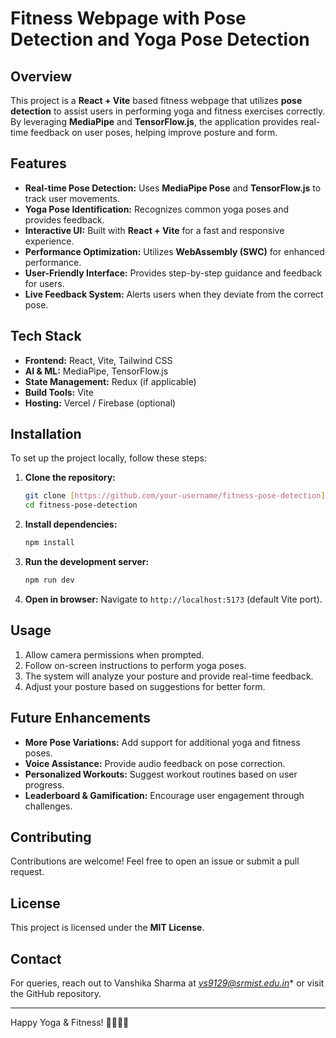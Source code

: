 # Fitness Webpage with Pose Detection and Yoga Pose Detection

## Overview
This project is a **React + Vite** based fitness webpage that utilizes **pose detection** to assist users in performing yoga and fitness exercises correctly. By leveraging **MediaPipe** and **TensorFlow.js**, the application provides real-time feedback on user poses, helping improve posture and form.

## Features
- **Real-time Pose Detection:** Uses **MediaPipe Pose** and **TensorFlow.js** to track user movements.
- **Yoga Pose Identification:** Recognizes common yoga poses and provides feedback.
- **Interactive UI:** Built with **React + Vite** for a fast and responsive experience.
- **Performance Optimization:** Utilizes **WebAssembly (SWC)** for enhanced performance.
- **User-Friendly Interface:** Provides step-by-step guidance and feedback for users.
- **Live Feedback System:** Alerts users when they deviate from the correct pose.

## Tech Stack
- **Frontend:** React, Vite, Tailwind CSS
- **AI & ML:** MediaPipe, TensorFlow.js
- **State Management:** Redux (if applicable)
- **Build Tools:** Vite
- **Hosting:** Vercel / Firebase (optional)

## Installation
To set up the project locally, follow these steps:

1. **Clone the repository:**
   ```sh
   git clone [https://github.com/your-username/fitness-pose-detection](https://github.com/Harshilmalhotra/fitsync-bajaj-finserv-hackathon).git
   cd fitness-pose-detection
   ```
2. **Install dependencies:**
   ```sh
   npm install
   ```
3. **Run the development server:**
   ```sh
   npm run dev
   ```
4. **Open in browser:**
   Navigate to `http://localhost:5173` (default Vite port).

## Usage
1. Allow camera permissions when prompted.
2. Follow on-screen instructions to perform yoga poses.
3. The system will analyze your posture and provide real-time feedback.
4. Adjust your posture based on suggestions for better form.

## Future Enhancements
- **More Pose Variations:** Add support for additional yoga and fitness poses.
- **Voice Assistance:** Provide audio feedback on pose correction.
- **Personalized Workouts:** Suggest workout routines based on user progress.
- **Leaderboard & Gamification:** Encourage user engagement through challenges.

## Contributing
Contributions are welcome! Feel free to open an issue or submit a pull request.

## License
This project is licensed under the **MIT License**.

## Contact
For queries, reach out to Vanshika Sharma at *vs9129@srmist.edu.in** or visit the GitHub repository.

---

Happy Yoga & Fitness! 🧘‍♂️🏋️‍♀️

